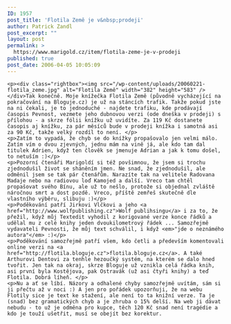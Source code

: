 ```yaml
---
ID: 1957
post_title: 'Flotila Země je v&nbsp;prodeji'
author: Patrick Zandl
post_excerpt: ""
layout: post
permalink: >
  https://www.marigold.cz/item/flotila-zeme-je-v-prodeji
published: true
post_date: 2006-04-05 10:05:09
---
```

	<p><div class="rightbox"><img src="/wp-content/uploads/20060221-flotila_zeme.jpg" alt="Flotila Země" width="382" height="583" /></div>Tak konečně. Moje knížečka Flotila Země (původně vycházející na pokračování na Bloguje.cz) je už na stáncích trafik. Takže pokud jste na ni čekali, je to jednoduché - najdete trafiku, kde prodávají časopis Pevnost, vezmete jeho dubnovou verzi (ode dneška v prodeji) s přílohou - a skrze fólii knížku už uvidíte. Za 119 Kč dostanete časopis aj knížku, za pár měsíců bude v prodeji knížka i samotná asi za 90 Kč, takže velký rozdíl to není. </p>
	<p>Zatím to vypadá, že chyb se do knížky propašovalo jen velmi málo. Zatím vím o dvou zjevných, jednu mám na vině já, ale kdo tam dal titulek Adrien, když ten člověk se jmenuje Adrian a jak k tomu došel, to netuším :)</p>
	<p>Pozorní čtenáři Marigoldí si též povšimnou, že jsem si trochu zjednodušil život se sháněním jmen. Ne snad, že zjednodušil, ale odměnil jsem se tak pár čtenářům. Narazíte tak na velitele Radovana Madaje nebo na radiovou loď Kamojed a další. Vreco tam chtěl propašovat svého Bínu, ale už to nešlo, protože si objednal zvláště náročnou smrt a dost pozdě. Vreco, příště zemřeš skutečně dle vlastního výběru, slibuju :)</p>
	<p>Poděkování patří Jirkovi Vlčkovi a jeho <a href="http://www.wolfpublishing.cz">Wolf publihsingu</a> i za to, že přežil, když můj Textedit vyhodil z korigované verze konce řádků a udělal mu z celé knihy jeden dvoukilometrový řádek ... Samozřejmě vydavateli Pevnosti, že můj text schválil, i když <em>"jde o neznámého autora"</em> :)</p>
	<p>Poděkování samozřejmě patří všem, kdo četli a především komentovali online verzi na <a href="http://flotila.bloguje.cz">flotila.bloguje.cz</a>. A také Arthurovi Dentovi za tenhle hezoučký systém, na kterém se dalo hned tvořit. Jen tak na okraj, skrze Bloguje už vznikla celá řádka knih, asi první byla Kostějova, pak Ostravák (už asi čtyři knihy) a teď Flotila. Dobrá líheň. </p>
	<p>Nu a ať se líbí. Názory a odhalené chyby samozřejmě uvítám, sám si ji přečtu až v noci :) A jen pro pořádek upozorňuji, že na webu Flotily sice je text ke stažení, ale není to ta knižní verze. Ta je (snad) bez gramatických chyb a je zhruba o 15% delší. Na web ji dávat nebudu - to už je odměna pro kupce, těch 120 Kč snad není tragédie a kdo je touží ušetřit, musí se obejít bez korektur.
</p>